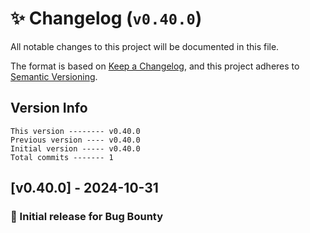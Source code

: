 # ✨ Changelog (`v0.40.0`)

All notable changes to this project will be documented in this file.

The format is based on [Keep a Changelog](https://keepachangelog.com/en/1.0.0/),
and this project adheres to [Semantic Versioning](https://semver.org/spec/v2.0.0.html).

## Version Info

```text
This version -------- v0.40.0
Previous version ---- v0.40.0
Initial version ----- v0.40.0
Total commits ------- 1
```

## [v0.40.0] - 2024-10-31

### 🎉 Initial release for Bug Bounty
